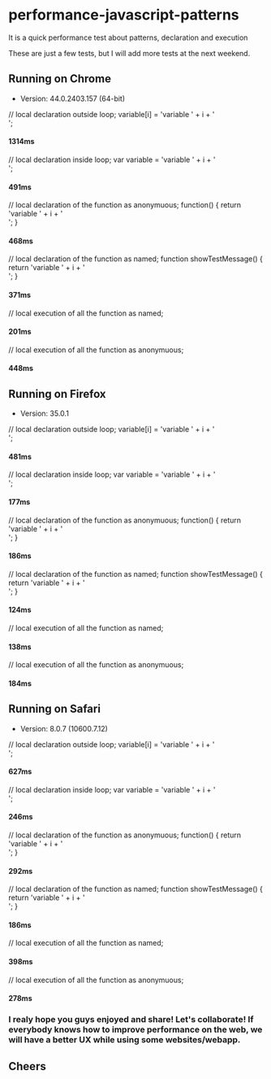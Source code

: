 # performance-javascript-patterns
It is a quick performance test about patterns, declaration and execution

These are just a few tests, but I will add more tests at the next weekend.

## Running on Chrome
- Version: 44.0.2403.157 (64-bit)

// local declaration outside loop; 
variable[i] = 'variable ' + i + ' <br />'; 
#### 1314ms

// local declaration inside loop; 
var variable = 'variable ' + i + ' <br />';  
#### 491ms

// local declaration of the function as anonymuous; 
function() { return 'variable ' + i + ' <br />'; }  
#### 468ms

// local declaration of the function as named; 
function showTestMessage() { return 'variable ' + i + ' <br />'; }
#### 371ms

// local execution of all the function as named; 
#### 201ms

// local execution of all the function as anonymuous; 
#### 448ms

## Running on Firefox
- Version: 35.0.1

// local declaration outside loop; 
variable[i] = 'variable ' + i + ' <br />'; 
#### 481ms

// local declaration inside loop; 
var variable = 'variable ' + i + ' <br />';  
#### 177ms

// local declaration of the function as anonymuous; 
function() { return 'variable ' + i + ' <br />'; }  
#### 186ms

// local declaration of the function as named; 
function showTestMessage() { return 'variable ' + i + ' <br />'; }
#### 124ms

// local execution of all the function as named; 
#### 138ms

// local execution of all the function as anonymuous; 
#### 184ms


## Running on Safari
- Version: 8.0.7 (10600.7.12)

// local declaration outside loop; 
variable[i] = 'variable ' + i + ' <br />'; 
#### 627ms

// local declaration inside loop; 
var variable = 'variable ' + i + ' <br />';  
#### 246ms

// local declaration of the function as anonymuous; 
function() { return 'variable ' + i + ' <br />'; }  
#### 292ms

// local declaration of the function as named; 
function showTestMessage() { return 'variable ' + i + ' <br />'; }
#### 186ms

// local execution of all the function as named; 
#### 398ms

// local execution of all the function as anonymuous; 
#### 278ms



### I realy hope you guys enjoyed and share! Let's collaborate! If everybody knows how to improve performance on the web, we will have a better UX while using some websites/webapp.

## Cheers
